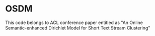 # OSDM
This code belongs to ACL conference paper entitled as "An Online Semantic-enhanced Dirichlet Model for Short Text Stream Clustering" 
